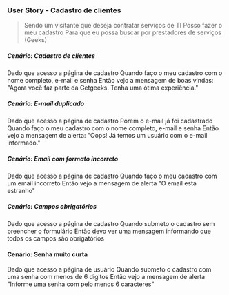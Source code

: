 ### User Story - Cadastro de clientes

> Sendo um visitante que deseja contratar serviços de TI
> Posso fazer o meu cadastro
> Para que eu possa buscar por prestadores de serviços (Geeks)

##### Cenário: Cadastro de clientes

Dado que acesso a página de cadastro
Quando faço o meu cadastro com o nome completo, e-mail e senha
Então vejo a mensagem de boas vindas:
     "Agora você faz parte da Getgeeks. Tenha uma ótima experiência."

##### Cenário: E-mail duplicado

Dado que acesso a página de cadastro
Porem o e-mail já foi cadastrado
Quando faço o meu cadastro com o nome completo, e-mail e senha
Então vejo a mensagem de alerta:
    "Oops! Já temos um usuário com o e-mail informado."

##### Cenário: Email com formato incorreto

Dado que acesso a página de cadastro
Quando faço o meu cadastro com um email incorreto
Então vejo a mensagem de alerta "O email está estranho"

##### Cenário: Campos obrigatórios

Dado que acesso a página de cadastro
Quando submeto o cadastro sem preencher o formulário
Então devo ver uma mensagem informando que todos os campos são obrigatórios

#### Cenário: Senha muito curta

Dado que acesso a página de usuário
Quando submeto o cadastro com uma senha com menos de 6 digitos
Então vejo a mensagem de alerta "Informe uma senha com pelo menos 6 caracteres"

